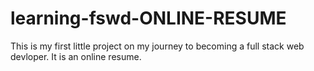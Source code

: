 # learning-fswd-ONLINE-RESUME
This is my first little project on my journey to becoming a full stack web devloper. It is an online resume.
